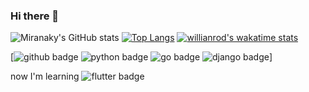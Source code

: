 ### Hi there 👋

<!--
**miranaky/miranaky** is a ✨ _special_ ✨ repository because its `README.md` (this file) appears on your GitHub profile.

Here are some ideas to get you started:

- 🔭 I’m currently working on ...
- 🌱 I’m currently learning ...
- 👯 I’m looking to collaborate on ...
- 🤔 I’m looking for help with ...
- 💬 Ask me about ...
- 📫 How to reach me: ...
- 😄 Pronouns: ...
- ⚡ Fun fact: ...
-->

![Miranaky's GitHub stats](https://github-readme-stats.vercel.app/api?username=miranaky&hide=contribs,prs&show_icons=true)
[![Top Langs](https://github-readme-stats.vercel.app/api/top-langs/?username=miranaky&layout=compact)](https://github.com/anuraghazra/github-readme-stats)
[![willianrod's wakatime stats](https://github-readme-stats.vercel.app/api/wakatime?username=miranaky&layout=compact)](https://github.com/anuraghazra/github-readme-stats)

[![github badge](https://img.shields.io/badge/Github-181717?style=flat&logo=Github&logoColor=white)
![python badge](https://img.shields.io/badge/Python-3776AB?style=flat&logo=Python&logoColor=white)
![go badge](https://img.shields.io/badge/Go-00ADD8?style=flat&logo=Go&logoColor=white)
![django badge](https://img.shields.io/badge/Django-092E20?style=flat&logo=Django&logoColor=white)]

now I'm learning ![flutter badge](https://img.shields.io/badge/Flutter-02569B?style=flat&logo=Github&logoColor=white)
